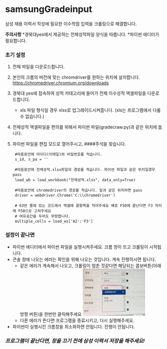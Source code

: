 # samsungGradeinput
삼성 채용 이력서 작성에 필요한 이수학점 입력을 크롤링으로 해결합니다.

__주의사항__ *경북대yes에서 제공하는 전체성적파일 양식을 따릅니다. *파이썬 에디터가 필요합니다.

### 초기 설정
1. 전체 파일을 다운로드합니다.
2. 본인의 크롬의 버전에 맞는 chromdriver를 원하는 위치에 설치합니다. https://chromedriver.chromium.org/downloads
3. 경북대 yes에 접속하여 성적 카테고리에 들어가 전체 이수성적 엑셀파일을 다운로드합니다.
   * xls 파일 형식일 경우 xlsx로 업그레이드시켜줍니다. (xls는 프로그램에서 다룰 수 없습니다.)
4. 전체성적 엑셀파일을 편의를 위해서 파이썬 파일(gradecraw.py)과 같은 위치에 둡니다.
5. 파이썬 파일을 편집 모드로 열어주시고, ####주석을 찾습니다.

        #따옴표안에 아이디(이메일)와 비밀번호를 적습니다.
        s_id, s_pa = '' 
        
        #따옴표안에 전체성적.xlsx파일의 경로를 적습니다. 파이썬 파일과 같은 위치일경우 pass
        load_wb = load_workbook("전체성적.xlsx", data_only=True)
        
        #따옴표안에 chromedriver의 경로를 적습니다. 밑과 같은 위치라면 pass
        driver = webdriver.Chrome('C:\\chromedriver')
        
        # 63번 줄에 있는 코드에서 엑셀에 끝항목을 적어주세요 예로 F50에 끝난다면 F3 자리에 F50으로 고쳐주세요
        # 여유공간을 두어도 무방합니다. 
        multiple_cells = load_ws['A2':'F3']

### 설정이 끝나면
* 파이썬 에디터에서 파이썬 파일을 실행시켜주세요. 크롬 창이 뜨고 크롤링이 시작됩니다.
* 콘솔 창에 나오는 에러는 확인을 위해 나오는 것입니다. 계속 진행하시면 됩니다.
  * 같은 에러가 계속해서 나오고, 크롤링이 멈춘 것같다면 해당되는 콤보버튼(아래방향 버튼)을 한번만 클릭해주세요
    <img src="IMG_9209.jpg" width="200px"></img>
  * 다른 에러가 뜬다면 프로그램을 종료시키고, 다시 실행해주세요.
* 파이썬이 실행시킨 크롬창을 최소화하면 안됩니다. 진행이 안됩니다. 

### *프로그램이 끝난다면, 창을 끄기 전에 삼성 이력서 저장을 해주세요!*
